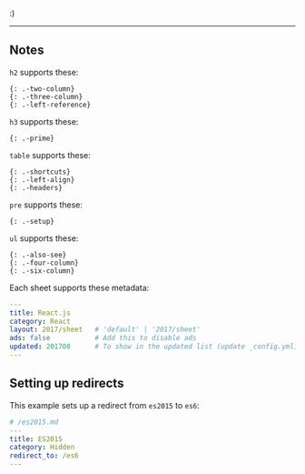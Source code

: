 :)

---

## Notes

`h2` supports these:

    {: .-two-column}
    {: .-three-column}
    {: .-left-reference}

`h3` supports these:

    {: .-prime}

`table` supports these:

    {: .-shortcuts}
    {: .-left-align}
    {: .-headers}

`pre` supports these:

    {: .-setup}

`ul` supports these:

    {: .-also-see}
    {: .-four-column}
    {: .-six-column}

Each sheet supports these metadata:

```yml
---
title: React.js
category: React
layout: 2017/sheet   # 'default' | '2017/sheet'
ads: false           # Add this to disable ads
updated: 201708      # To show in the updated list (update _config.yml)
---
```

## Setting up redirects

This example sets up a redirect from `es2015` to `es6`:

```yml
# /es2015.md
---
title: ES2015
category: Hidden
redirect_to: /es6
---
```

